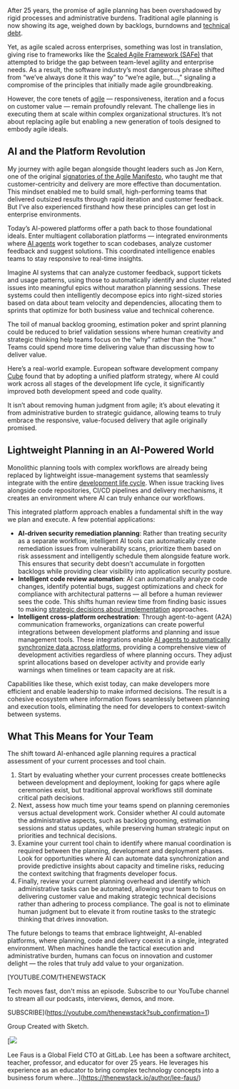 After 25 years, the promise of agile planning has been overshadowed by rigid processes and administrative burdens. Traditional agile planning is now showing its age, weighed down by backlogs, burndowns and [technical debt](https://thenewstack.io/how-to-persuade-your-organization-to-pay-down-technical-debt/).

Yet, as agile scaled across enterprises, something was lost in translation, giving rise to frameworks like the [Scaled Agile Framework (SAFe)](https://framework.scaledagile.com/) that attempted to bridge the gap between team-level agility and enterprise needs. As a result, the software industry’s most dangerous phrase shifted from “we’ve always done it this way” to “we’re agile, but…,” signaling a compromise of the principles that initially made agile groundbreaking.

However, the core tenets of [agile](https://thenewstack.io/agile-reinvented-a-look-into-the-future/) — responsiveness, iteration and a focus on customer value — remain profoundly relevant. The challenge lies in executing them at scale within complex organizational structures. It’s not about replacing agile but enabling a new generation of tools designed to embody agile ideals.

## **AI and the Platform Revolution**

My journey with agile began alongside thought leaders such as Jon Kern, one of the original [signatories of the Agile Manifesto](https://agilemanifesto.org/), who taught me that customer-centricity and delivery are more effective than documentation. This mindset enabled me to build small, high-performing teams that delivered outsized results through rapid iteration and customer feedback. But I’ve also experienced firsthand how these principles can get lost in enterprise environments.

Today’s AI-powered platforms offer a path back to those foundational ideals. Enter multiagent collaboration platforms — integrated environments where [AI agents](https://thenewstack.io/ai-agents-key-concepts-and-how-they-overcome-llm-limitations/) work together to scan codebases, analyze customer feedback and suggest solutions. This coordinated intelligence enables teams to stay responsive to real-time insights.

Imagine AI systems that can analyze customer feedback, support tickets and usage patterns, using those to automatically identify and cluster related issues into meaningful epics without marathon planning sessions. These systems could then intelligently decompose epics into right-sized stories based on data about team velocity and dependencies, allocating them to sprints that optimize for both business value and technical coherence.

The toil of manual backlog grooming, estimation poker and sprint planning could be reduced to brief validation sessions where human creativity and strategic thinking help teams focus on the “why” rather than the “how.” Teams could spend more time delivering value than discussing how to deliver value.

Here’s a real-world example. European software development company [Cube](https://about.gitlab.com/blog/2023/02/07/how-cube-uses-gitlab-to-increase-efficiency-and-productivity/) found that by adopting a unified platform strategy, where AI could work across all stages of the development life cycle, it significantly improved both development speed and code quality.

It isn’t about removing human judgment from agile; it’s about elevating it from administrative burden to strategic guidance, allowing teams to truly embrace the responsive, value-focused delivery that agile originally promised.

## **Lightweight Planning in an AI-Powered World**

Monolithic planning tools with complex workflows are already being replaced by lightweight issue-management systems that seamlessly integrate with the entire [development life cycle](https://thenewstack.io/how-ai-is-reshaping-the-software-development-life-cycle/). When issue tracking lives alongside code repositories, CI/CD pipelines and delivery mechanisms, it creates an environment where AI can truly enhance our workflows.

This integrated platform approach enables a fundamental shift in the way we plan and execute. A few potential applications:

* **AI-driven security remediation planning**: Rather than treating security as a separate workflow, intelligent AI tools can automatically create remediation issues from vulnerability scans, prioritize them based on risk assessment and intelligently schedule them alongside feature work. This ensures that security debt doesn’t accumulate in forgotten backlogs while providing clear visibility into application security posture.
* **Intelligent code review automation**: AI can automatically analyze code changes, identify potential bugs, suggest optimizations and check for compliance with architectural patterns — all before a human reviewer sees the code. This shifts human review time from finding basic issues to making [strategic decisions about implementation](https://thenewstack.io/creating-a-strategic-roadmap-for-effective-ai-implementation/) approaches.
* **Intelligent cross-platform orchestration**: Through agent-to-agent (A2A) communication frameworks, organizations can create powerful integrations between development platforms and planning and issue management tools. These integrations enable [AI agents to automatically synchronize data across platforms](https://thenewstack.io/agentic-ai-the-missing-piece-in-platform-engineering/), providing a comprehensive view of development activities regardless of where planning occurs. They adjust sprint allocations based on developer activity and provide early warnings when timelines or team capacity are at risk.

Capabilities like these, which exist today, can make developers more efficient and enable leadership to make informed decisions. The result is a cohesive ecosystem where information flows seamlessly between planning and execution tools, eliminating the need for developers to context-switch between systems.

## **What This Means for Your Team**

The shift toward AI-enhanced agile planning requires a practical assessment of your current processes and tool chain.

1. Start by evaluating whether your current processes create bottlenecks between development and deployment, looking for gaps where agile ceremonies exist, but traditional approval workflows still dominate critical path decisions.
2. Next, assess how much time your teams spend on planning ceremonies versus actual development work. Consider whether AI could automate the administrative aspects, such as backlog grooming, estimation sessions and status updates, while preserving human strategic input on priorities and technical decisions.
3. Examine your current tool chain to identify where manual coordination is required between the planning, development and deployment phases. Look for opportunities where AI can automate data synchronization and provide predictive insights about capacity and timeline risks, reducing the context switching that fragments developer focus.
4. Finally, review your current planning overhead and identify which administrative tasks can be automated, allowing your team to focus on delivering customer value and making strategic technical decisions rather than adhering to process compliance. The goal is not to eliminate human judgment but to elevate it from routine tasks to the strategic thinking that drives innovation.

The future belongs to teams that embrace lightweight, AI-enabled platforms, where planning, code and delivery coexist in a single, integrated environment. When machines handle the tactical execution and administrative burden, humans can focus on innovation and customer delight — the roles that truly add value to your organization.

[YOUTUBE.COM/THENEWSTACK

Tech moves fast, don't miss an episode. Subscribe to our YouTube
channel to stream all our podcasts, interviews, demos, and more.

SUBSCRIBE](https://youtube.com/thenewstack?sub_confirmation=1)

Group
Created with Sketch.

[![](https://cdn.thenewstack.io/media/2024/12/cbf64145-leefaus.jpeg)

Lee Faus is a Global Field CTO at GitLab. Lee has been a software architect, teacher, professor, and educator for over 25 years. He leverages his experience as an educator to bring complex technology concepts into a business forum where...](https://thenewstack.io/author/lee-faus/)